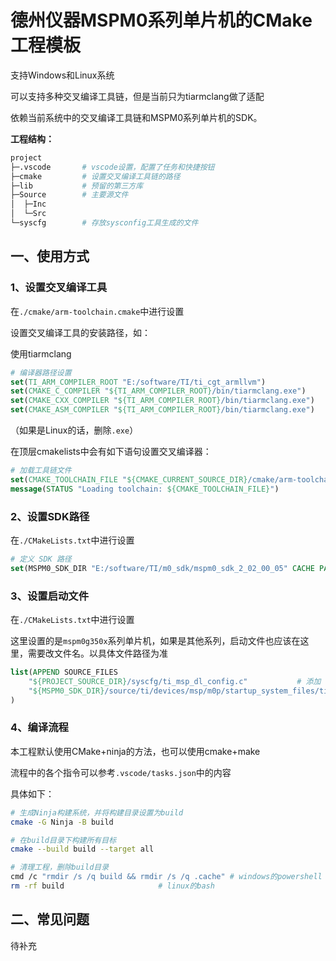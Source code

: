 # 德州仪器MSPM0系列单片机的CMake工程模板

支持Windows和Linux系统

可以支持多种交叉编译工具链，但是当前只为tiarmclang做了适配

依赖当前系统中的交叉编译工具链和MSPM0系列单片机的SDK。

**工程结构：**

```bash
project
├─.vscode		# vscode设置，配置了任务和快捷按钮
├─cmake 		# 设置交叉编译工具链的路径
├─lib			# 预留的第三方库
├─Source		# 主要源文件
│  ├─Inc
│  └─Src
└─syscfg		# 存放sysconfig工具生成的文件
```

## 一、使用方式

### 1、设置交叉编译工具

在`./cmake/arm-toolchain.cmake`中进行设置

设置交叉编译工具的安装路径，如：

使用tiarmclang

```cmake
# 编译器路径设置
set(TI_ARM_COMPILER_ROOT "E:/software/TI/ti_cgt_armllvm")
set(CMAKE_C_COMPILER "${TI_ARM_COMPILER_ROOT}/bin/tiarmclang.exe")
set(CMAKE_CXX_COMPILER "${TI_ARM_COMPILER_ROOT}/bin/tiarmclang.exe")
set(CMAKE_ASM_COMPILER "${TI_ARM_COMPILER_ROOT}/bin/tiarmclang.exe")
```

（如果是Linux的话，删除`.exe`）

在顶层cmakelists中会有如下语句设置交叉编译器：

```cmake
# 加载工具链文件
set(CMAKE_TOOLCHAIN_FILE "${CMAKE_CURRENT_SOURCE_DIR}/cmake/arm-toolchain.cmake")
message(STATUS "Loading toolchain: ${CMAKE_TOOLCHAIN_FILE}")
```

### 2、设置SDK路径

在`./CMakeLists.txt`中进行设置

```cmake
# 定义 SDK 路径
set(MSPM0_SDK_DIR "E:/software/TI/m0_sdk/mspm0_sdk_2_02_00_05" CACHE PATH "MSPM0 SDK 路径")
```

### 3、设置启动文件
在`./CMakeLists.txt`中进行设置

这里设置的是`mspm0g350x`系列单片机，如果是其他系列，启动文件也应该在这里，需要改文件名。以具体文件路径为准

```cmake
list(APPEND SOURCE_FILES
    "${PROJECT_SOURCE_DIR}/syscfg/ti_msp_dl_config.c"           # 添加 syscfg 生成的文件
    "${MSPM0_SDK_DIR}/source/ti/devices/msp/m0p/startup_system_files/ticlang/startup_mspm0g350x_ticlang.c"  # 添加启动文件
)
```


### 4、编译流程

本工程默认使用CMake+ninja的方法，也可以使用cmake+make

流程中的各个指令可以参考`.vscode/tasks.json`中的内容

具体如下：

```bash
# 生成Ninja构建系统，并将构建目录设置为build
cmake -G Ninja -B build

# 在build目录下构建所有目标
cmake --build build --target all

# 清理工程，删除build目录
cmd /c "rmdir /s /q build && rmdir /s /q .cache" # windows的powershell
rm -rf build					 # linux的bash
```

## 二、常见问题

待补充
